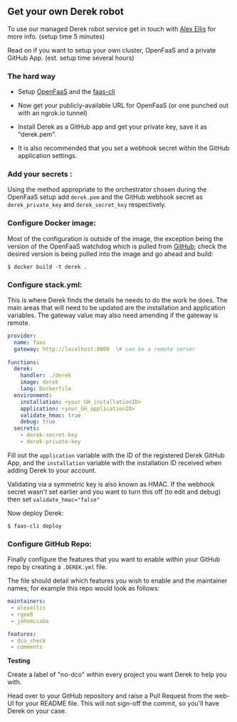## Get your own Derek robot

To use our managed Derek robot service get in touch with [Alex Ellis](mailto:alex@openfaas.com) for more info. (setup time 5 minutes)

Read on if you want to setup your own cluster, OpenFaaS and a private GitHub App. (est. setup time several hours)

### The hard way

* Setup [OpenFaaS](https://github.com/openfaas/faas) and the [faas-cli](https://github.com/openfaas/faas-cli)

* Now get your publicly-available URL for OpenFaaS (or one punched out with an ngrok.io tunnel)

* Install Derek as a GitHub app and get your private key, save it as "derek.pem".

* It is also recommended that you set a webhook secret within the GitHub application settings.

### Add your secrets :
  
Using the method appropriate to the orchestrator chosen during the OpenFaaS setup add `derek.pem` and the GitHub webhook secret as `derek_private_key` and `derek_secret_key` respectively.

### Configure Docker image:

Most of the configuration is outside of the image, the exception being the version of the OpenFaaS watchdog which is pulled from [GitHub](https://github.com/openfaas/faas/releases); check the desired version is being pulled into the image and go ahead and build:  

```
$ docker build -t derek .
```

### Configure stack.yml:

This is where Derek finds the details he needs to do the work he does.  The main areas that will need to be updated are the installation and application variables.  The gateway value may also need amending if the gateway is remote.

``` yml
provider:
  name: faas
  gateway: http://localhost:8080  \# can be a remote server
  
functions:
  derek:
    handler: ./derek
    image: derek
    lang: Dockerfile
  environment:
    installation: <your_GH_installationID>
    application: <your_GH_applicationID>
    validate_hmac: true
    debug: true
  secrets:
    - derek-secret-key
    - derek-private-key
```
Fill out the `application` variable with the ID of the registered Derek GitHub App, and the `installation` variable with the installation ID received when adding Derek to your account.

Validating via a symmetric key is also known as HMAC. If the webhook secret wasn't set earlier and you want to turn this off (to edit and debug) then set `validate_hmac="false"`

Now deploy Derek:
```
$ faas-cli deploy
```

### Configure GitHub Repo:

Finally configure the features that you want to enable within your GitHub repo by creating a `.DEREK.yml` file.

The file should detail which features you wish to enable and the maintainer names; for example this repo would look as follows:
```yml
maintainers:
 - alexellis
 - rgee0
 - johnmccabe

features:
 - dco_check
 - comments
```

**Testing**

Create a label of "no-dco" within every project you want Derek to help you with.
 
Head over to your GitHub repository and raise a Pull Request from the web-UI for your README file. This will not sign-off the commit, so you'll have Derek on your case.